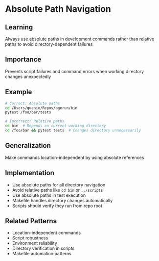 # Absolute Path Navigation

## Learning
Always use absolute paths in development commands rather than relative paths to avoid directory-dependent failures

## Importance
Prevents script failures and command errors when working directory changes unexpectedly

## Example
```bash
# Correct: Absolute paths
cd /Users/quenio/Repos/agerun/bin
pytest /foo/bar/tests

# Incorrect: Relative paths  
cd bin  # Depends on current working directory
cd /foo/bar && pytest tests  # Changes directory unnecessarily
```

## Generalization
Make commands location-independent by using absolute references

## Implementation
- Use absolute paths for all directory navigation
- Avoid relative paths like `cd bin` or `../scripts`
- Use absolute paths in test execution
- Makefile handles directory changes automatically
- Scripts should verify they run from repo root

## Related Patterns
- Location-independent commands
- Script robustness
- Environment reliability
- Directory verification in scripts
- Makefile automation patterns